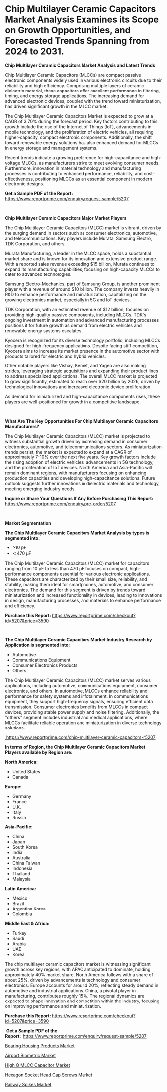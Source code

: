 <p><h1>Chip Multilayer Ceramic Capacitors Market Analysis Examines its Scope on Growth Opportunities, and Forecasted Trends Spanning from 2024 to 2031.</h1></p><p><strong>Chip Multilayer Ceramic Capacitors Market Analysis and Latest Trends</strong></p>
<p><p>Chip Multilayer Ceramic Capacitors (MLCCs) are compact passive electronic components widely used in various electronic circuits due to their reliability and high efficiency. Comprising multiple layers of ceramic dielectric material, these capacitors offer excellent performance in filtering, timing, and energy storage applications. The increasing demand for advanced electronic devices, coupled with the trend toward miniaturization, has driven significant growth in the MLCC market.</p><p>The Chip Multilayer Ceramic Capacitors Market is expected to grow at a CAGR of 3.70% during the forecast period. Key factors contributing to this growth include the rise of the Internet of Things (IoT), advancements in mobile technology, and the proliferation of electric vehicles, all requiring higher-capacity, compact electronic components. Additionally, the shift toward renewable energy solutions has also enhanced demand for MLCCs in energy storage and management systems. </p><p>Recent trends indicate a growing preference for high-capacitance and high-voltage MLCCs, as manufacturers strive to meet evolving consumer needs. Furthermore, innovation in material technology and manufacturing processes is contributing to enhanced performance, reliability, and cost-effectiveness, positioning MLCCs as an essential component in modern electronic designs.</p></p>
<p><strong>Get a Sample PDF of the Report:&nbsp;</strong> <a href="https://www.reportprime.com/enquiry/request-sample/5207">https://www.reportprime.com/enquiry/request-sample/5207</a></p>
<p>&nbsp;</p>
<p><strong>Chip Multilayer Ceramic Capacitors Major Market Players</strong></p>
<p><p>The Chip Multilayer Ceramic Capacitors (MLCC) market is vibrant, driven by the surging demand in sectors such as consumer electronics, automotive, and telecommunications. Key players include Murata, Samsung Electro, TDK Corporation, and others.</p><p>Murata Manufacturing, a leader in the MLCC space, holds a substantial market share and is known for its innovation and extensive product range. With a reported sales revenue exceeding $15 billion, Murata continues to expand its manufacturing capabilities, focusing on high-capacity MLCCs to cater to advanced technologies.</p><p>Samsung Electro-Mechanics, part of Samsung Group, is another prominent player with a revenue of around $10 billion. The company invests heavily in R&D to enhance performance and miniaturization, capitalizing on the growing electronics market, especially in 5G and IoT devices.</p><p>TDK Corporation, with an estimated revenue of $12 billion, focuses on providing high-quality passive components, including MLCCs. TDK's ongoing investment in automation and advanced manufacturing processes positions it for future growth as demand from electric vehicles and renewable energy systems escalates.</p><p>Kyocera is recognized for its diverse technology portfolio, including MLCCs designed for high-frequency applications. Despite facing stiff competition, Kyocera aims to increase its market presence in the automotive sector with products tailored for electric and hybrid vehicles.</p><p>Other notable players like Vishay, Kemet, and Yageo are also making strides, leveraging strategic acquisitions and expanding their product lines to address specialized applications. The overall MLCC market is projected to grow significantly, estimated to reach over $20 billion by 2026, driven by technological innovations and increased electronic device proliferation. </p><p>As demand for miniaturized and high-capacitance components rises, these players are well-positioned for growth in a competitive landscape.</p></p>
<p>&nbsp;</p>
<p><strong>What Are The Key Opportunities For Chip Multilayer Ceramic Capacitors Manufacturers?</strong></p>
<p><p>The Chip Multilayer Ceramic Capacitors (MLCC) market is projected to witness substantial growth driven by increasing demand in consumer electronics, automotive, and telecommunications sectors. As miniaturization trends persist, the market is expected to expand at a CAGR of approximately 7-10% over the next five years. Key growth factors include the rising adoption of electric vehicles, advancements in 5G technology, and the proliferation of IoT devices. North America and Asia-Pacific will remain dominant regions, with manufacturers focusing on enhancing production capacities and developing high-capacitance solutions. Future outlook suggests further innovations in dielectric materials and technology, meeting emerging industry needs.</p></p>
<p><strong>Inquire or Share Your Questions If Any Before Purchasing This Report:</strong> <a href="https://www.reportprime.com/enquiry/pre-order/5207">https://www.reportprime.com/enquiry/pre-order/5207</a></p>
<p>&nbsp;</p>
<p><strong>Market Segmentation</strong></p>
<p><strong>The Chip Multilayer Ceramic Capacitors Market Analysis by types is segmented into:</strong></p>
<p><ul><li>>10 pF</li><li>＜470 µF</li></ul></p>
<p><p>The Chip Multilayer Ceramic Capacitors (MLCC) market for capacitors ranging from 10 pF to less than 470 µF focuses on compact, high-performance components essential for various electronic applications. These capacitors are characterized by their small size, reliability, and stability, making them ideal for smartphones, automotive, and consumer electronics. The demand for this segment is driven by trends toward miniaturization and increased functionality in devices, leading to innovations in design, manufacturing processes, and materials to enhance performance and efficiency.</p></p>
<p><strong>Purchase this Report:&nbsp;</strong><a href="https://www.reportprime.com/checkout?id=5207&price=3590">https://www.reportprime.com/checkout?id=5207&price=3590</a></p>
<p>&nbsp;</p>
<p><strong>The Chip Multilayer Ceramic Capacitors Market Industry Research by Application is segmented into:</strong></p>
<p><ul><li>Automotive</li><li>Communications Equipment</li><li>Consumer Electronics Products</li><li>Others</li></ul></p>
<p><p>The Chip Multilayer Ceramic Capacitors (MLCC) market serves various applications, including automotive, communications equipment, consumer electronics, and others. In automotive, MLCCs enhance reliability and performance for safety systems and infotainment. In communications equipment, they support high-frequency signals, ensuring efficient data transmission. Consumer electronics benefits from MLCCs in compact devices, providing stable power supply and noise filtering. Additionally, the "others" segment includes industrial and medical applications, where MLCCs facilitate reliable operation and miniaturization in diverse technology solutions.</p></p>
<p><a href="https://www.reportprime.com/chip-multilayer-ceramic-capacitors-r5207">&nbsp;https://www.reportprime.com/chip-multilayer-ceramic-capacitors-r5207</a></p>
<p><strong>In terms of Region, the Chip Multilayer Ceramic Capacitors Market Players available by Region are:</strong></p>
<p>
    <p> <strong> North America: </strong>
        <ul>
            <li>United States</li>
            <li>Canada</li>
        </ul>
        </p> 
    <p> <strong> Europe: </strong>
        <ul>
            <li>Germany</li>
            <li>France</li>
            <li>U.K.</li>
            <li>Italy</li>
            <li>Russia</li>
        </ul>
        </p> 
    <p> <strong> Asia-Pacific: </strong>
        <ul>
            <li>China</li>
            <li>Japan</li>
            <li>South Korea</li>
            <li>India</li>
            <li>Australia</li>
            <li>China Taiwan</li>
            <li>Indonesia</li>
            <li>Thailand</li>
            <li>Malaysia</li>
        </ul>
        </p> 
    <p> <strong> Latin America: </strong>
        <ul>
            <li>Mexico</li>
            <li>Brazil</li>
            <li>Argentina Korea</li>
            <li>Colombia</li>
        </ul>
        </p> 
    <p> <strong> Middle East & Africa: </strong>
        <ul>
            <li>Turkey</li>
            <li>Saudi</li>
            <li>Arabia</li>
            <li>UAE</li>
            <li>Korea</li>
        </ul>
    </p>
    </p>
<p><p>The chip multilayer ceramic capacitors market is witnessing significant growth across key regions, with APAC anticipated to dominate, holding approximately 40% market share. North America follows with a share of about 25%, driven by advancements in technology and consumer electronics. Europe accounts for around 20%, reflecting steady demand in automotive and industrial applications. China, a pivotal player in manufacturing, contributes roughly 15%. The regional dynamics are expected to shape innovation and competition within the industry, focusing on improving performance and miniaturization.</p></p>
<p><strong>Purchase this Report: </strong><a href="https://www.reportprime.com/checkout?id=5207&price=3590">https://www.reportprime.com/checkout?id=5207&price=3590</a></p>
<p>&nbsp;<strong>Get a Sample PDF of the Report:&nbsp;&nbsp;</strong><a href="https://www.reportprime.com/enquiry/request-sample/5207">https://www.reportprime.com/enquiry/request-sample/5207</a></p>
<p><strong></strong></p>
<p><p><a href="https://issuu.com/reportprime-2/docs/bearing-housing-products-market-siz_496e722cd3428b">Bearing Housing Products Market</a></p><p><a href="https://www.linkedin.com/pulse/airport-biometric-market-evolution-global-trends-regional-kffne?trackingId=%2FvpjPyuqQKOir7XTIx1P4A%3D%3D">Airport Biometric Market</a></p><p><a href="https://issuu.com/reportprime-2/docs/high-q-mlcc-capacitor-market-size-2_31c9897644862d">High Q MLCC Capacitor Market</a></p><p><a href="https://www.linkedin.com/pulse/what-driving-global-hexagon-socket-head-cap-screws-market-mllze?trackingId=vTPOM0h2RkiueLjus7o0qQ%3D%3D">Hexagon Socket Head Cap Screws Market</a></p><p><a href="https://www.linkedin.com/pulse/global-railway-spikes-market-sector-types-applications-player-kqpze?trackingId=oGLlCAPaS6qeYYdPDXIMVw%3D%3D">Railway Spikes Market</a></p></p>